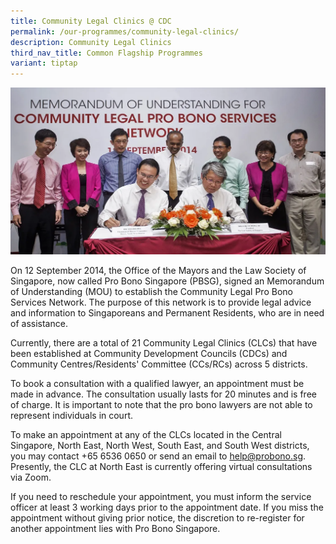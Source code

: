```yaml
---
title: Community Legal Clinics @ CDC
permalink: /our-programmes/community-legal-clinics/
description: Community Legal Clinics
third_nav_title: Common Flagship Programmes
variant: tiptap
---
```

![community legal clinics cdc](/images/Common%20Flagship%20Progs/community%20legal%20clinics.png)
        
On 12 September 2014, the Office of the Mayors and the Law Society of Singapore, now called Pro Bono Singapore (PBSG), signed an Memorandum of Understanding (MOU) to establish the Community Legal Pro Bono Services Network. The purpose of this network is to provide legal advice and information to Singaporeans and Permanent Residents, who are in need of assistance.

Currently, there are a total of 21 Community Legal Clinics (CLCs) that have been established at Community Development Councils (CDCs) and Community Centres/Residents' Committee (CCs/RCs) across 5 districts.

To book a consultation with a qualified lawyer, an appointment must be made in advance. The consultation usually lasts for 20 minutes and is free of charge. It is important to note that the pro bono lawyers are not able to represent individuals in court.

To make an appointment at any of the CLCs located in the Central Singapore, North East, North West, South East, and South West districts, you may contact +65 6536 0650 or send an email to [help@probono.sg](mailto:help@probono.sg). Presently, the CLC at North East is currently offering virtual consultations via Zoom.

If you need to reschedule your appointment, you must inform the service officer at least 3 working days prior to the appointment date. If you miss the appointment without giving prior notice, the discretion to re-register for another appointment lies with Pro Bono Singapore.